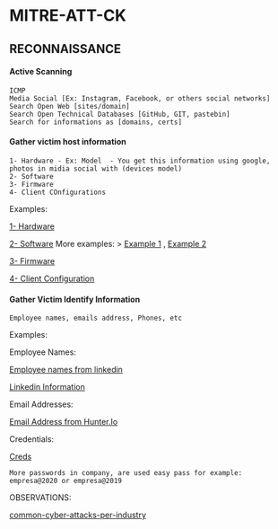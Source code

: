 # MITRE-ATT-CK

## RECONNAISSANCE

#### Active Scanning

```
ICMP
Media Social [Ex: Instagram, Facebook, or others social networks]
Search Open Web [sites/domain]
Search Open Technical Databases [GitHub, GIT, pastebin]
Search for informations as [domains, certs] 
```

#### Gather victim host information

```
1- Hardware - Ex: Model  - You get this information using google, photos in midia social with (devices model) 
2- Software
3- Firmware
4- Client COnfigurations
```

Examples: 

[1- Hardware](https://raw.githubusercontent.com/an4ke/MITRE-ATT-CK/main/img/hardware%20infomartion%20on%20in%20google.png?token=ARZEWB5TVYDM6QFA6P45AJC73IO3C)

[2- Software](https://raw.githubusercontent.com/an4ke/MITRE-ATT-CK/main/img/software-versions.png?token=ARZEWB4DNNJEWCLURQLKYD273IQPM)
  More examples: > [Example 1](https://raw.githubusercontent.com/an4ke/MITRE-ATT-CK/main/img/alterdata-versions-search-google.png?token=ARZEWBZ6RMWXVWGZF6VLWB273IQFE) 
  , [Example 2](https://raw.githubusercontent.com/an4ke/MITRE-ATT-CK/main/img/alterdata-versions.png?token=ARZEWB7XP7TIXEGUS6SDWMK73IQFG)

[3- Firmware](https://raw.githubusercontent.com/an4ke/MITRE-ATT-CK/main/img/dd-firmware-extract-1536x316.png?token=ARZEWBZ33CYOEH4SWGU4JHS73IUZQ)

[4- Client Configuration](https://raw.githubusercontent.com/an4ke/MITRE-ATT-CK/main/img/windows10os.png?token=ARZEWBYYX756GSOPGE5UFXK73IWW2)

#### Gather Victim Identify Information

```
Employee names, emails address, Phones, etc
```

Examples:

Employee Names:

[Employee names from linkedin](https://raw.githubusercontent.com/an4ke/MITRE-ATT-CK/main/img/italiana.png)

[Linkedin Information](https://raw.githubusercontent.com/an4ke/MITRE-ATT-CK/main/img/81893a45-9fbb-41ef-a076-d5f465b1f7b7.jpg)

Email Addresses:

[Email Address from Hunter.Io](https://raw.githubusercontent.com/an4ke/MITRE-ATT-CK/main/img/email.png)

Credentials: 

[Creds](https://raw.githubusercontent.com/an4ke/MITRE-ATT-CK/main/img/forbes-passwords.jpg)

`More passwords in company, are used easy pass for example: empresa@2020 or empresa@2019`





OBSERVATIONS: 

[common-cyber-attacks-per-industry](https://raw.githubusercontent.com/an4ke/MITRE-ATT-CK/main/img/common-cyber-attacks-per-industry.jpg)
